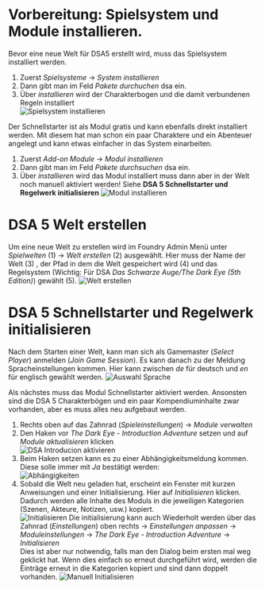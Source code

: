 # Vorbereitung: Spielsystem und Module installieren.
Bevor eine neue Welt für DSA5 erstellt wird, muss das Spielsystem installiert werden. 
1. Zuerst *Spielsysteme* -> *System installieren*
2. Dann gibt man im Feld *Pakete durchuchen* dsa ein.
3. Über *installieren* wird der Charakterbogen und die damit verbundenen Regeln installiert  
![Spielsystem installieren](https://user-images.githubusercontent.com/80099175/111477062-06aac680-872f-11eb-967e-9e229ef88df5.png)  
 
Der Schnellstarter ist als Modul gratis und kann ebenfalls direkt installiert werden. Mit diesem hat man schon ein paar Charaktere und ein Abenteuer angelegt 
und kann etwas einfacher in das System einarbeiten.
1. Zuerst *Add-on Module* -> *Modul installieren*
2. Dann gibt man im Feld *Pakete durchsuchen* dsa ein.
3. Über *installieren* wird das Modul installiert muss dann aber in der Welt noch manuell aktiviert werden! Siehe **DSA 5 Schnellstarter und Regelwerk initialisieren**
![Modul installieren](https://user-images.githubusercontent.com/80099175/111478613-86856080-8730-11eb-9e8e-05978534ad63.png)  

# DSA 5 Welt erstellen
Um eine neue Welt zu erstellen wird im Foundry Admin Menü unter *Spielwelten* (1) -> *Welt erstellen* (2) ausgewählt.
Hier muss der Name der Welt (3) , der Pfad in dem die Welt gespeichert wird (4) und das Regelsystem 
(Wichtig: Für DSA *Das Schwarze Auge/The Dark Eye (5th Edition)*) gewählt (5).
![Welt erstellen](https://user-images.githubusercontent.com/80099175/111475867-d282d600-872d-11eb-814f-79482293ad78.png)

# DSA 5 Schnellstarter und Regelwerk initialisieren
Nach dem Starten einer Welt, kann man sich als Gamemaster (*Select Player*) anmelden (*Join Game Session*).
Es kann danach zu der Meldung Spracheinstellungen kommen. Hier kann zwischen *de* für deutsch und *en* für englisch gewählt werden.
![Auswahl Sprache](https://user-images.githubusercontent.com/80099175/111479150-001d4e80-8731-11eb-9b5c-753ad24bd892.png)

Als nächstes muss das Modul Schnellstarter aktiviert werden. Ansonsten sind die DSA 5 Charakterbögen und ein paar Kompendiuminhalte zwar vorhanden, 
aber es muss alles neu aufgebaut werden.
1. Rechts oben auf das Zahnrad (*Spieleinstellungen*) -> *Module verwalten*
2. Den Haken vor *The Dark Eye - Introduction Adventure* setzen und auf *Module aktualisieren* klicken  
![DSA Introducion aktivieren](https://user-images.githubusercontent.com/80099175/111480273-1aa3f780-8732-11eb-941c-07547fe1f1b3.png)
3. Beim Haken setzen kann es zu einer Abhängigkeitsmeldung kommen. Diese solle immer mit *Ja* bestätigt werden:  
![Abhängigkeiten](https://user-images.githubusercontent.com/80099175/111480895-bd5c7600-8732-11eb-8fe8-554389cd4839.png)
4. Sobald die Welt neu geladen hat, erscheint ein Fenster mit kurzen Anweisungen und einer Initialisierung. Hier auf *Initialisieren* klicken. 
Dadurch werden alle Inhalte des Moduls in die jeweiligen Kategorien (Szenen, Akteure, Notizen, usw.) kopiert.  
![Initialisieren](https://user-images.githubusercontent.com/80099175/111483176-db2ada80-8734-11eb-9600-5dc837899aa4.png)
Die initialisierung kann auch Wiederholt werden über das Zahnrad (*Einstellungen*) oben rechts -> *Einstellungen anpassen* -> *Moduleinstellungen* 
-> *The Dark Eye - Introduction Adventure* -> *Initialisieren*  
Dies ist aber nur notwendig, falls man den Dialog beim ersten mal weg geklickt hat. 
Wenn dies einfach so erneut durchgeführt wird, werden die Einträge erneut in die Kategorien kopiert und sind dann doppelt vorhanden.
![Manuell Initialisieren](https://user-images.githubusercontent.com/80099175/111482945-a7e84b80-8734-11eb-8ed0-247b453de842.png)
